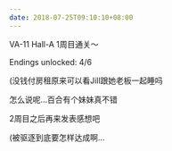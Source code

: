 ```yaml
---
date: 2018-07-25T09:10:10+08:00
---
```

VA-11 Hall-A 1周目通关～

Endings unlocked: 4/6

(没钱付房租原来可以看Jill跟她老板一起睡吗

怎么说呢…百合有个妹妹真不错

2周目之后再来发表感想吧

(被驱逐到底要怎样达成啊…
